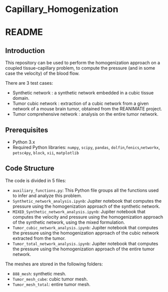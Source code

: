 # Capillary_Homogenization

# README

## Introduction
This repository can be used to perform the homogenization approach on a coupled tissue-capillary problem, to compute the pressure (and in some case the velocity) of the blood flow.

There are 3 test cases:
- Synthetic network : a synthetic network embedded in a cubic tissue domain.
- Tumor cubic network : extraction of a cubic network from a given network of a mouse brain tumor, obtained from the REANIMATE project.
- Tumor comprehensive network : analysis on the entire tumor network. 

## Prerequisites
- Python 3.x
- Required Python libraries: `numpy`, `scipy`, `pandas`, `dolfin`,`fenics`,`networkx`, `petsc4py`, `block`, `xii`, `matplotlib`

## Code Structure
The code is divided in 5 files:

- `auxiliary_functions.py`: This Python file groups all the functions used to infer and analyze this problem.
- `Synthetic_network_analysis.ipynb`: Jupiter notebook that computes the pressure using the homogenization approach of the synthetic network.
- `MIXED_Synthetic_network_analysis.ipynb`: Jupiter notebook that computes the velocity and pressure using the homogenization approach of the synthetic network, using the mixed formulation.
- `Tumor_cubic_network_analysis.ipynb`: Jupiter notebook that computes the pressure using the homogenization approach of the cubic network extracted from the tumor.
- `Tumor_total_network_analysis.ipynb`: Jupiter notebook that computes the pressure using the homogenization approach of the entire tumor network.


The meshes are stored in the following folders:
- `888_mesh`: synthetic mesh.
- `Tumor_mesh_cube`: cubic tumor mesh.
- `Tumor_mesh_total`: entire tumor mesh.










